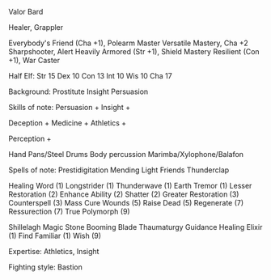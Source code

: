 
Valor Bard

Healer, Grappler

Everybody's Friend (Cha +1), Polearm Master 
Versatile Mastery, Cha +2
Sharpshooter, Alert
Heavily Armored (Str +1), Shield Mastery
Resilient (Con +1), War Caster

Half Elf:
  Str 15
  Dex 10
  Con 13
  Int 10
  Wis 10
  Cha 17

Background: Prostitute
  Insight
  Persuasion

Skills of note:
  Persuasion +
  Insight +

  Deception +
  Medicine +
  Athletics +

  Perception +
  
  Hand Pans/Steel Drums
  Body percussion
  Marimba/Xylophone/Balafon

Spells of note:
  Prestidigitation
  Mending
  Light
  Friends
  Thunderclap

  Healing Word (1)
  Longstrider (1)
  Thunderwave (1)
  Earth Tremor (1)
  Lesser Restoration (2)
  Enhance Ability (2)
  Shatter (2)
  Greater Restoration (3)
  Counterspell (3)
  Mass Cure Wounds (5)
  Raise Dead (5)
  Regenerate (7)
  Ressurection (7)
  True Polymorph (9)

  Shillelagh
  Magic Stone
  Booming Blade
  Thaumaturgy
  Guidance 
  Healing Elixir (1)
  Find Familiar (1)
  Wish (9)

Expertise: Athletics, Insight

Fighting style: Bastion

